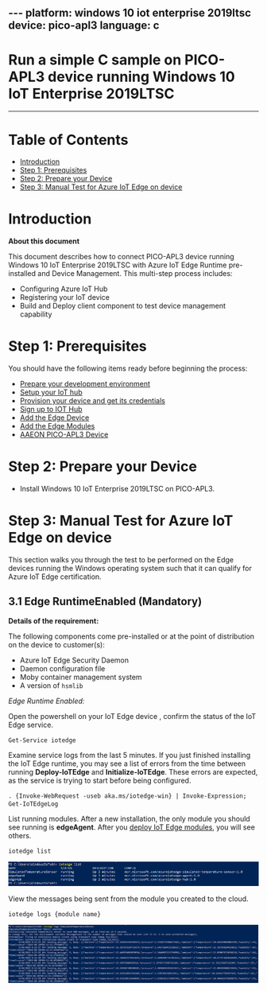 ﻿﻿﻿﻿﻿﻿﻿﻿﻿---
platform: windows 10 iot enterprise 2019ltsc
device: pico-apl3
language: c
---

Run a simple C sample on PICO-APL3 device running Windows 10 IoT Enterprise 2019LTSC
===
---

# Table of Contents

-   [Introduction](#Introduction)
-   [Step 1: Prerequisites](#Prerequisites)
-   [Step 2: Prepare your Device](#PrepareDevice)
-   [Step 3: Manual Test for Azure IoT Edge on device](#Manual)

<a name="Introduction"></a>
# Introduction

**About this document**

This document describes how to connect PICO-APL3 device running Windows 10 IoT Enterprise 2019LTSC with Azure IoT Edge Runtime pre-installed and Device Management. This multi-step process includes:

-   Configuring Azure IoT Hub
-   Registering your IoT device
-   Build and Deploy client component to test device management capability 

<a name="Prerequisites"></a>
# Step 1: Prerequisites

You should have the following items ready before beginning the process:

-   [Prepare your development environment][setup-devbox-windows]
-   [Setup your IoT hub](https://account.windowsazure.com/signup?offer=ms-azr-0044p)
-   [Provision your device and get its credentials][lnk-manage-iot-hub]
-   [Sign up to IOT Hub](https://account.windowsazure.com/signup?offer=ms-azr-0044p)
-   [Add the Edge Device](https://docs.microsoft.com/en-us/azure/iot-edge/quickstart)
-   [Add the Edge Modules](https://docs.microsoft.com/en-us/azure/iot-edge/quickstart#deploy-a-module)
-   [AAEON PICO-APL3 Device](https://www.aaeon.com/tw/p/pico-itx-boards-pico-apl3)

<a name="PrepareDevice"></a>
# Step 2: Prepare your Device

-   Install Windows 10 IoT Enterprise 2019LTSC on PICO-APL3.

<a name="Manual"></a>
# Step 3: Manual Test for Azure IoT Edge on device

This section walks you through the test to be performed on the Edge devices running the Windows operating system such that it can qualify for Azure IoT Edge certification.

<a name="Step-3-1-IoTEdgeRunTime"></a>
## 3.1 Edge RuntimeEnabled (Mandatory)

**Details of the requirement:**

The following components come pre-installed or at the point of distribution on the device to customer(s):

-   Azure IoT Edge Security Daemon
-   Daemon configuration file
-   Moby container management system
-   A version of `hsmlib` 

*Edge Runtime Enabled:*

Open the powershell on your IoT Edge device , confirm the status of the IoT Edge service.

    Get-Service iotedge

Examine service logs from the last 5 minutes. If you just finished installing the IoT Edge runtime, you may see a list of errors from the time between running **Deploy-IoTEdge** and **Initialize-IoTEdge**. These errors are expected, as the service is trying to start before being configured. 

    . {Invoke-WebRequest -useb aka.ms/iotedge-win} | Invoke-Expression; Get-IoTEdgeLog

List running modules. After a new installation, the only module you should see running is **edgeAgent**. After you [deploy IoT Edge modules](how-to-deploy-modules-portal.md), you will see others. 

    iotedge list

![](./media/windows_edge_images/edgemodule_status.PNG)

View the messages being sent from the module you created to the cloud.

    iotedge logs {module name}

![](./media/windows_edge_images/edgemodule_logs.PNG)

  
[setup-devbox-windows]: https://github.com/Azure/azure-iot-sdk-c/blob/master/doc/devbox_setup.md
[lnk-setup-iot-hub]: ../setup_iothub.md
[lnk-manage-iot-hub]: ../manage_iot_hub.md










